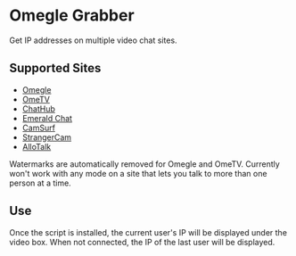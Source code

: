 # Omegle Grabber

Get IP addresses on multiple video chat sites.

## Supported Sites

- [Omegle](https://www.omegle.com/)
- [OmeTV](https://ome.tv/)
- [ChatHub](https://chathub.cam/)
- [Emerald Chat](https://www.emeraldchat.com/)
- [CamSurf](https://camsurf.com/)
- [StrangerCam](https://strangercam.com/)
- [AlloTalk](https://allotalk.com/)

Watermarks are automatically removed for Omegle and OmeTV.
Currently won't work with any mode on a site that lets you talk to more than one person at a time.

## Use

Once the script is installed, the current user's IP will be displayed
under the video box. When not connected, the IP of the last user will be displayed.

<!--
I've seen a lot of examples of accurancy down to the city (at least on Omegle),
so now I'm not sure if this notice is actually even true.
Commenting it out for now.
-->

<!-- Note that the IP display **is not the actual user's**, but is the server that their connection
is relayed through to get to you.
This might be enough to get the user's country and maybe the state/province or even the city
(generally only this accurate in the US), but nothing more. -->
